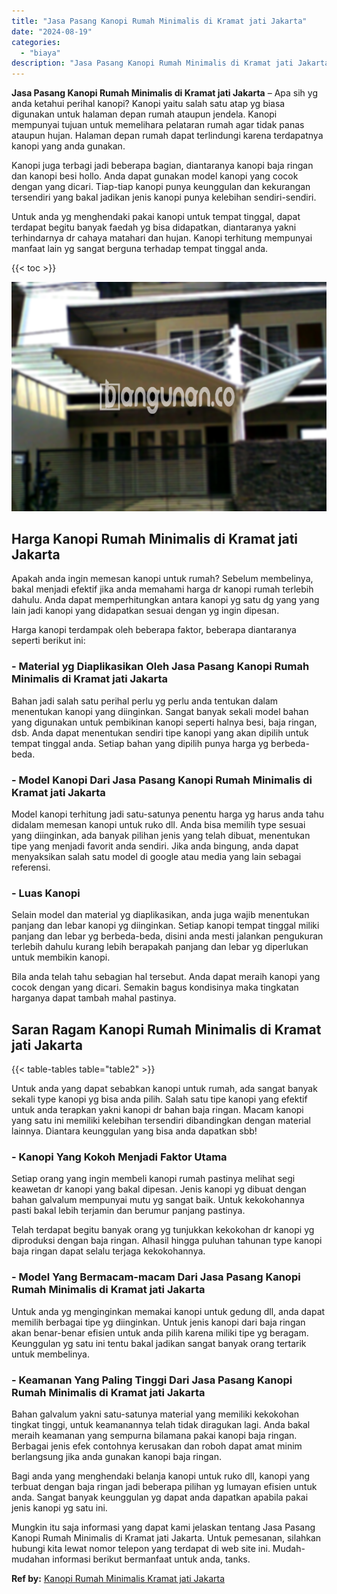 ```yaml
---
title: "Jasa Pasang Kanopi Rumah Minimalis di Kramat jati Jakarta"
date: "2024-08-19"
categories: 
  - "biaya"
description: "Jasa Pasang Kanopi Rumah Minimalis di Kramat jati Jakarta. Mungkin itu saja informasi yang dapat kami jelaskan tentang Jasa Pasang Kanopi Rumah Minimalis di..."
---
```


**Jasa Pasang Kanopi Rumah Minimalis di Kramat jati Jakarta** – Apa sih yg anda ketahui perihal kanopi? Kanopi yaitu salah satu atap yg biasa digunakan untuk halaman depan rumah ataupun jendela. Kanopi mempunyai tujuan untuk memelihara pelataran rumah agar tidak panas ataupun hujan. Halaman depan rumah dapat terlindungi karena terdapatnya kanopi yang anda gunakan.

Kanopi juga terbagi jadi beberapa bagian, diantaranya kanopi baja ringan dan kanopi besi hollo. Anda dapat gunakan model kanopi yang cocok dengan yang dicari. Tiap-tiap kanopi punya keunggulan dan kekurangan tersendiri yang bakal jadikan jenis kanopi punya kelebihan sendiri-sendiri.

Untuk anda yg menghendaki pakai kanopi untuk tempat tinggal, dapat terdapat begitu banyak faedah yg bisa didapatkan, diantaranya yakni terhindarnya dr cahaya matahari dan hujan. Kanopi terhitung mempunyai manfaat lain yg sangat berguna terhadap tempat tinggal anda.

{{< toc >}}

![Jasa Pasang Kanopi Rumah Minimalis di Kramat jati Jakarta](/images/harga-kanopi-minimalis-03.png)

## Harga Kanopi Rumah Minimalis di Kramat jati Jakarta

Apakah anda ingin memesan kanopi untuk rumah? Sebelum membelinya, bakal menjadi efektif jika anda memahami harga dr kanopi rumah terlebih dahulu. Anda dapat memperhitungkan antara kanopi yg satu dg yang yang lain jadi kanopi yang didapatkan sesuai dengan yg ingin dipesan.

Harga kanopi terdampak oleh beberapa faktor, beberapa diantaranya seperti berikut ini:

### \- Material yg Diaplikasikan Oleh Jasa Pasang Kanopi Rumah Minimalis di Kramat jati Jakarta

Bahan jadi salah satu perihal perlu yg perlu anda tentukan dalam menentukan kanopi yang diinginkan. Sangat banyak sekali model bahan yang digunakan untuk pembikinan kanopi seperti halnya besi, baja ringan, dsb. Anda dapat menentukan sendiri tipe kanopi yang akan dipilih untuk tempat tinggal anda. Setiap bahan yang dipilih punya harga yg berbeda-beda.

### \- Model Kanopi Dari Jasa Pasang Kanopi Rumah Minimalis di Kramat jati Jakarta

Model kanopi terhitung jadi satu-satunya penentu harga yg harus anda tahu didalam memesan kanopi untuk ruko dll. Anda bisa memilih type sesuai yang diinginkan, ada banyak pilihan jenis yang telah dibuat, menentukan tipe yang menjadi favorit anda sendiri. Jika anda bingung, anda dapat menyaksikan salah satu model di google atau media yang lain sebagai referensi.

### \- Luas Kanopi

Selain model dan material yg diaplikasikan, anda juga wajib menentukan panjang dan lebar kanopi yg diinginkan. Setiap kanopi tempat tinggal miliki panjang dan lebar yg berbeda-beda, disini anda mesti jalankan pengukuran terlebih dahulu kurang lebih berapakah panjang dan lebar yg diperlukan untuk membikin kanopi.

Bila anda telah tahu sebagian hal tersebut. Anda dapat meraih kanopi yang cocok dengan yang dicari. Semakin bagus kondisinya maka tingkatan harganya dapat tambah mahal pastinya.

## Saran Ragam Kanopi Rumah Minimalis di Kramat jati Jakarta

{{< table-tables table="table2" >}}

Untuk anda yang dapat sebabkan kanopi untuk rumah, ada sangat banyak sekali type kanopi yg bisa anda pilih. Salah satu tipe kanopi yang efektif untuk anda terapkan yakni kanopi dr bahan baja ringan. Macam kanopi yang satu ini memiliki kelebihan tersendiri dibandingkan dengan material lainnya. Diantara keunggulan yang bisa anda dapatkan sbb!

### \- Kanopi Yang Kokoh Menjadi Faktor Utama

Setiap orang yang ingin membeli kanopi rumah pastinya melihat segi keawetan dr kanopi yang bakal dipesan. Jenis kanopi yg dibuat dengan bahan galvalum mempunyai mutu yg sangat baik. Untuk kekokohannya pasti bakal lebih terjamin dan berumur panjang pastinya.

Telah terdapat begitu banyak orang yg tunjukkan kekokohan dr kanopi yg diproduksi dengan baja ringan. Alhasil hingga puluhan tahunan type kanopi baja ringan dapat selalu terjaga kekokohannya.

### \- Model Yang Bermacam-macam Dari Jasa Pasang Kanopi Rumah Minimalis di Kramat jati Jakarta

Untuk anda yg menginginkan memakai kanopi untuk gedung dll, anda dapat memilih berbagai tipe yg diinginkan. Untuk jenis kanopi dari baja ringan akan benar-benar efisien untuk anda pilih karena miliki tipe yg beragam. Keunggulan yg satu ini tentu bakal jadikan sangat banyak orang tertarik untuk membelinya.

### \- Keamanan Yang Paling Tinggi Dari Jasa Pasang Kanopi Rumah Minimalis di Kramat jati Jakarta

Bahan galvalum yakni satu-satunya material yang memiliki kekokohan tingkat tinggi, untuk keamanannya telah tidak diragukan lagi. Anda bakal meraih keamanan yang sempurna bilamana pakai kanopi baja ringan. Berbagai jenis efek contohnya kerusakan dan roboh dapat amat minim berlangsung jika anda gunakan kanopi baja ringan.

Bagi anda yang menghendaki belanja kanopi untuk ruko dll, kanopi yang terbuat dengan baja ringan jadi beberapa pilihan yg lumayan efisien untuk anda. Sangat banyak keunggulan yg dapat anda dapatkan apabila pakai jenis kanopi yg satu ini.

Mungkin itu saja informasi yang dapat kami jelaskan tentang Jasa Pasang Kanopi Rumah Minimalis di Kramat jati Jakarta. Untuk pemesanan, silahkan hubungi kita lewat nomor telepon yang terdapat di web site ini. Mudah-mudahan informasi berikut bermanfaat untuk anda, tanks.

**Ref by:**  [Kanopi Rumah Minimalis Kramat jati Jakarta](https://id.wikipedia.org/wiki/Kanopi)

